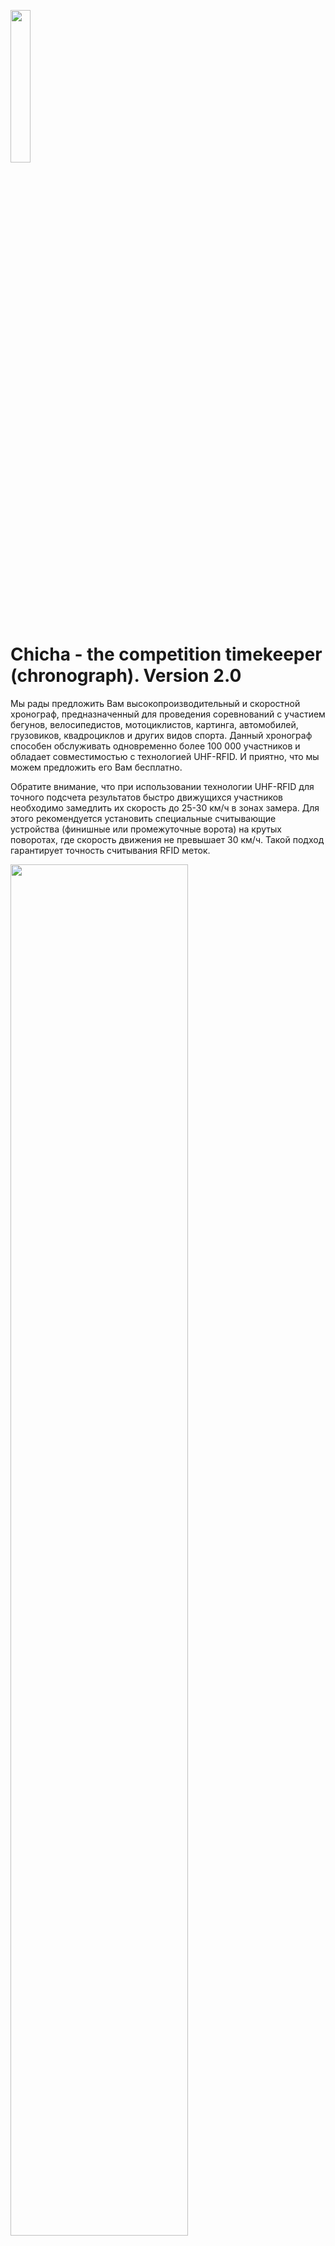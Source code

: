 <p align="left">
    <img property="og:image" src="https://repository-images.githubusercontent.com/577755312/57f67b11-437b-448f-b53e-cf47165612c2" width="25%">
</p>

# Chicha - the competition timekeeper (chronograph). Version 2.0

Мы рады предложить Вам высокопроизводительный и скоростной хронограф, предназначенный для проведения соревнований с участием бегунов, велосипедистов, мотоциклистов, картинга, автомобилей, грузовиков, квадроциклов и других видов спорта. Данный хронограф способен обслуживать одновременно более 100 000 участников и обладает совместимостью с технологией UHF-RFID. И приятно, что мы можем предложить его Вам бесплатно.

Обратите внимание, что при использовании технологии UHF-RFID для точного подсчета результатов быстро движущихся участников необходимо замедлить их скорость до 25-30 км/ч в зонах замера. Для этого рекомендуется установить специальные считывающие устройства (финишные или промежуточные ворота) на крутых поворотах, где скорость движения не превышает 30 км/ч. Такой подход гарантирует точность считывания RFID меток.

<p align="left">
    <img property="og:image" src="https://repository-images.githubusercontent.com/368199185/e26c553e-b23e-4bae-b4d2-c2df502e9f04" width="75%">
</p>


### [Demo: http://chicha.zabiyaka.net](http://chicha.zabiyaka.net/)


### Конфигурационные опции (необязательные):
```
chicha -h
Usage of chicha:
  -average
    	Calculate average results instead of minimal results.
  -average-duration duration
    	Duration to calculate average results. Results passed to reader during this duration will be calculated as average result. (default 1s)
  -collector string
    	Provide IP address and port to collect and parse data from RFID and timing readers. (default "0.0.0.0:4000")
  -db-path string
    	Provide path to writable directory to store database data. (default ".")
  -db-save-interval duration
    	Duration to save data from memory to database (disk). Setting duration too low may cause unpredictable performance results. (default 30s)
  -db-type string
    	Select db type: sqlite / genji / postgres (default "genji")
  -lap-time duration
    	Minimal lap time duration. Results smaller than this duration would be considered wrong. (default 45s)
  -pg-db-name string
    	PostgreSQL DB name. (default "chicha")
  -pg-host string
    	PostgreSQL DB host. (default "127.0.0.1")
  -pg-pass string
    	PostgreSQL DB password.
  -pg-port int
    	PostgreSQL DB port. (default 5432)
  -pg-ssl string
    	disable / allow / prefer / require / verify-ca / verify-full - PostgreSQL ssl modes: https://www.postgresql.org/docs/current/libpq-ssl.html (default "prefer")
  -pg-user string
    	PostgreSQL DB user. (default "postgres")
  -proxy string
    	Proxy incoming data to another chicha collector. For example: -proxy '10.9.8.7:4000'.
  -race-type string
    	Valid race calculation variants are: 'delayed-start' or 'mass-start'. 1. 'mass-start': start time is not taken into account as everybody starts at the same time, the first gate passage is equal to the short lap, positions are counted based on the minimum time to complete maximum number of laps/stages/gates including the short lap. 2. 'delayed-start': start time is taken into account as everyone starts with some time delay, the first gate passage (short lap) is equal to the start time, positions are counted based on the minimum time to complete maximum number of laps/stages/gates excluding short lap. (default "mass-start")
  -timeout duration
    	Set race timeout duration. After this time if nobody passes the finish line the race will be stopped. Valid time units are: 's' (second), 'm' (minute), 'h' (hour). (default 2m0s)
  -timezone string
    	Set race timezone. Example: Europe/Paris, Africa/Dakar, UTC, https://en.wikipedia.org/wiki/List_of_tz_database_time_zones (default "UTC")
  -version
    	Output version information
  -web string
    	Provide IP address and port to listen for HTTP connections from clients. (default "0.0.0.0:80")
```


### ![#FF0000](https://via.placeholder.com/15/FF0000/000000?text=+) ![#008000](https://via.placeholder.com/15/008000/000000?text=+) ![#EE82EE](https://via.placeholder.com/15/EE82EE/000000?text=+)  Цветовые подсказки во время гонки:

В авто- и мотоспорте, на соревнованиях, на которых спортсмены борются за лучшее время круга или за наилучший результат в гонке, используется система цветовых сигналов на табло для показа изменений времени круга.

Когда спортсмен завершает круг, его время отображается на табло, и цвет сигнала указывает на то, улучшил ли он свой результат по сравнению с предыдущим кругом или нет. Вот как работает алгоритм:

![#FF0000](https://via.placeholder.com/15/FF0000/000000?text=+) Зеленый цвет: если время круга лучше предыдущего, то на табло будет отображаться зеленый цвет. Это означает, что спортсмен улучшил свой результат, и это может стимулировать его на дальнейшее улучшение времени.

![#008000](https://via.placeholder.com/15/008000/000000?text=+) Красный цвет: если время круга хуже, чем предыдущее, на табло будет отображаться красный цвет. Это означает, что спортсмен ухудшил свой результат, и ему нужно работать над улучшением.

![#EE82EE](https://via.placeholder.com/15/EE82EE/000000?text=+) Фиолетовый цвет: если на табло появляется фиолетовый цвет, это означает, что спортсмен показал лучшее время круга на трассе. Это может быть достигнуто в конце сессии, когда все спортсмены завершают свои круги, или в середине сессии, если спортсмены уже успели улучшить свои результаты.

Цветовые сигналы на табло используются для помощи спортсмену в оценке своей производительности и понимании, насколько он улучшает свои результаты. Это также помогает зрителям понимать, как проходит гонка и кто лидирует.
